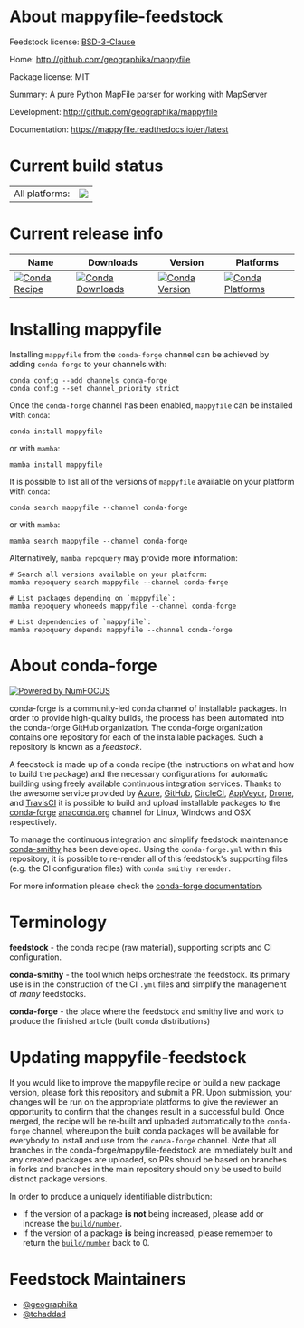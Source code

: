 About mappyfile-feedstock
=========================

Feedstock license: [BSD-3-Clause](https://github.com/conda-forge/mappyfile-feedstock/blob/main/LICENSE.txt)

Home: http://github.com/geographika/mappyfile

Package license: MIT

Summary: A pure Python MapFile parser for working with MapServer

Development: http://github.com/geographika/mappyfile

Documentation: https://mappyfile.readthedocs.io/en/latest

Current build status
====================


<table><tr><td>All platforms:</td>
    <td>
      <a href="https://dev.azure.com/conda-forge/feedstock-builds/_build/latest?definitionId=20125&branchName=main">
        <img src="https://dev.azure.com/conda-forge/feedstock-builds/_apis/build/status/mappyfile-feedstock?branchName=main">
      </a>
    </td>
  </tr>
</table>

Current release info
====================

| Name | Downloads | Version | Platforms |
| --- | --- | --- | --- |
| [![Conda Recipe](https://img.shields.io/badge/recipe-mappyfile-green.svg)](https://anaconda.org/conda-forge/mappyfile) | [![Conda Downloads](https://img.shields.io/conda/dn/conda-forge/mappyfile.svg)](https://anaconda.org/conda-forge/mappyfile) | [![Conda Version](https://img.shields.io/conda/vn/conda-forge/mappyfile.svg)](https://anaconda.org/conda-forge/mappyfile) | [![Conda Platforms](https://img.shields.io/conda/pn/conda-forge/mappyfile.svg)](https://anaconda.org/conda-forge/mappyfile) |

Installing mappyfile
====================

Installing `mappyfile` from the `conda-forge` channel can be achieved by adding `conda-forge` to your channels with:

```
conda config --add channels conda-forge
conda config --set channel_priority strict
```

Once the `conda-forge` channel has been enabled, `mappyfile` can be installed with `conda`:

```
conda install mappyfile
```

or with `mamba`:

```
mamba install mappyfile
```

It is possible to list all of the versions of `mappyfile` available on your platform with `conda`:

```
conda search mappyfile --channel conda-forge
```

or with `mamba`:

```
mamba search mappyfile --channel conda-forge
```

Alternatively, `mamba repoquery` may provide more information:

```
# Search all versions available on your platform:
mamba repoquery search mappyfile --channel conda-forge

# List packages depending on `mappyfile`:
mamba repoquery whoneeds mappyfile --channel conda-forge

# List dependencies of `mappyfile`:
mamba repoquery depends mappyfile --channel conda-forge
```


About conda-forge
=================

[![Powered by
NumFOCUS](https://img.shields.io/badge/powered%20by-NumFOCUS-orange.svg?style=flat&colorA=E1523D&colorB=007D8A)](https://numfocus.org)

conda-forge is a community-led conda channel of installable packages.
In order to provide high-quality builds, the process has been automated into the
conda-forge GitHub organization. The conda-forge organization contains one repository
for each of the installable packages. Such a repository is known as a *feedstock*.

A feedstock is made up of a conda recipe (the instructions on what and how to build
the package) and the necessary configurations for automatic building using freely
available continuous integration services. Thanks to the awesome service provided by
[Azure](https://azure.microsoft.com/en-us/services/devops/), [GitHub](https://github.com/),
[CircleCI](https://circleci.com/), [AppVeyor](https://www.appveyor.com/),
[Drone](https://cloud.drone.io/welcome), and [TravisCI](https://travis-ci.com/)
it is possible to build and upload installable packages to the
[conda-forge](https://anaconda.org/conda-forge) [anaconda.org](https://anaconda.org/)
channel for Linux, Windows and OSX respectively.

To manage the continuous integration and simplify feedstock maintenance
[conda-smithy](https://github.com/conda-forge/conda-smithy) has been developed.
Using the ``conda-forge.yml`` within this repository, it is possible to re-render all of
this feedstock's supporting files (e.g. the CI configuration files) with ``conda smithy rerender``.

For more information please check the [conda-forge documentation](https://conda-forge.org/docs/).

Terminology
===========

**feedstock** - the conda recipe (raw material), supporting scripts and CI configuration.

**conda-smithy** - the tool which helps orchestrate the feedstock.
                   Its primary use is in the construction of the CI ``.yml`` files
                   and simplify the management of *many* feedstocks.

**conda-forge** - the place where the feedstock and smithy live and work to
                  produce the finished article (built conda distributions)


Updating mappyfile-feedstock
============================

If you would like to improve the mappyfile recipe or build a new
package version, please fork this repository and submit a PR. Upon submission,
your changes will be run on the appropriate platforms to give the reviewer an
opportunity to confirm that the changes result in a successful build. Once
merged, the recipe will be re-built and uploaded automatically to the
`conda-forge` channel, whereupon the built conda packages will be available for
everybody to install and use from the `conda-forge` channel.
Note that all branches in the conda-forge/mappyfile-feedstock are
immediately built and any created packages are uploaded, so PRs should be based
on branches in forks and branches in the main repository should only be used to
build distinct package versions.

In order to produce a uniquely identifiable distribution:
 * If the version of a package **is not** being increased, please add or increase
   the [``build/number``](https://docs.conda.io/projects/conda-build/en/latest/resources/define-metadata.html#build-number-and-string).
 * If the version of a package **is** being increased, please remember to return
   the [``build/number``](https://docs.conda.io/projects/conda-build/en/latest/resources/define-metadata.html#build-number-and-string)
   back to 0.

Feedstock Maintainers
=====================

* [@geographika](https://github.com/geographika/)
* [@tchaddad](https://github.com/tchaddad/)

